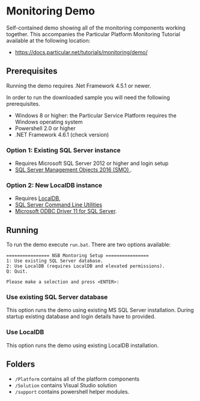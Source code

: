 # Monitoring Demo

Self-contained demo showing all of the monitoring components working together. This accompanies the Particular Platform Monitoring Tutorial available at the following location:

- https://docs.particular.net/tutorials/monitoring/demo/

## Prerequisites

Running the demo requires .Net Framework 4.5.1 or newer. 

In order to run the downloaded sample you will need the following prerequisites.
 
- Windows 8 or higher: the Particular Service Platform requires the Windows operating system
- Powershell 2.0 or higher
- .NET Framework 4.6.1 (check version)

### Option 1: Existing SQL Server instance

- Requires Microsoft SQL Server 2012 or higher and login setup 
- [SQL Server Management Objects  2016 (SMO) ](https://www.microsoft.com/en-us/download/details.aspx?id=52676). 

### Option 2: New LocalDB instance

- Requires [LocalDB](https://www.microsoft.com/en-us/download/details.aspx?id=29062),
- [SQL Server Command Line Utilities](https://www.microsoft.com/en-us/download/details.aspx?id=36433) 
- [Microsoft ODBC Driver 11 for SQL Server](https://www.microsoft.com/en-us/download/details.aspx?id=36434).



## Running 

To run the demo execute `run.bat`. There are two options available:
```
================ NSB Montoring Setup ================
1: Use existing SQL Server database.
2: Use LocalDB (requires LocalDB and elevated permissions).
Q: Quit.

Please make a selection and press <ENTER>:
```

### Use existing SQL Server database

This option runs the demo using existing MS SQL Server installation. During startup existing database and login details have to provided.

### Use LocalDB

This option runs the demo using existing LocalDB installation.

## Folders

- `/Platform` contains all of the platform components
- `/Solution` contains Visual Studio solution
- `/support` contains powershell helper modules.
